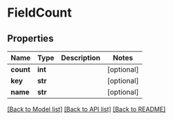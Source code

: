 # FieldCount

## Properties
Name | Type | Description | Notes
------------ | ------------- | ------------- | -------------
**count** | **int** |  | [optional] 
**key** | **str** |  | [optional] 
**name** | **str** |  | [optional] 

[[Back to Model list]](../README.md#documentation-for-models) [[Back to API list]](../README.md#documentation-for-api-endpoints) [[Back to README]](../README.md)


